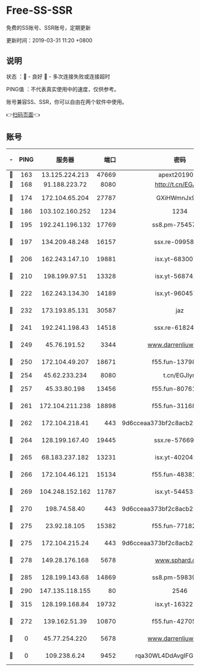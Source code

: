 # Free-SS-SSR

免费的SS账号、SSR账号，定期更新

更新时间：2019-03-31 11:20 +0800

## 说明

状态     ：🙂 - 良好 🙁 - 多次连接失败或连接超时

PING值   ：不代表真实使用中的速度，仅供参考。

账号兼容SS、SSR，你可以自由在两个软件中使用。

👉[扫码页面](https://liesauer.github.io/Free-SS-SSR/)👈

## 账号

|-|PING|服务器|端口|密码|加密方式|区域|
|:----:|:----:|:-----:|-----:|:----:|:----:|:----:|
|🙂|163|13.125.224.213|47669|apext2019001|chacha20|KR|
|🙂|168|91.188.223.72|8080|http://t.cn/EGJIyrl|rc4-md5|RU|
|🙂|174|172.104.65.204|27787|GXiHWmnJx94S|aes-256-cfb|JP|
|🙂|186|103.102.160.252|1234|1234|rc4-md5|JP|
|🙂|195|192.241.196.132|17769|ss8.pm-75457473|aes-256-cfb|US|
|🙂|197|134.209.48.248|16157|ssx.re-09958168|aes-256-cfb|US|
|🙂|206|162.243.147.10|19881|isx.yt-68300799|aes-256-cfb|US|
|🙂|210|198.199.97.51|13328|isx.yt-56874296|aes-256-cfb|US|
|🙂|222|162.243.134.30|14189|isx.yt-96045738|aes-256-cfb|US|
|🙂|232|173.193.85.131|30587|jaz|aes-256-cfb|US|
|🙂|241|192.241.198.43|14518|ssx.re-61824417|aes-256-cfb|US|
|🙂|249|45.76.191.52|3344|www.darrenliuwei.com|aes-256-cfb|JP|
|🙂|250|172.104.49.207|18671|f55.fun-13798673|aes-256-cfb|SG|
|🙂|254|45.62.233.234|8080|t.cn/EGJIyrl|rc4-md5|CA|
|🙂|257|45.33.80.198|13456|f55.fun-80761096|aes-256-cfb|US|
|🙂|261|172.104.211.238|18898|f55.fun-31168082|aes-256-cfb|US|
|🙂|262|172.104.218.41|443|9d6cceaa373bf2c8acb22e60b6a58be6|aes-256-cfb|US|
|🙂|264|128.199.167.40|19445|ssx.re-57669332|aes-256-cfb|SG|
|🙂|265|68.183.237.182|13231|isx.yt-40204239|aes-256-cfb|SG|
|🙂|266|172.104.46.121|15134|f55.fun-48381477|aes-256-cfb|SG|
|🙂|269|104.248.152.162|11787|isx.yt-54453329|aes-256-cfb|SG|
|🙂|270|198.74.58.40|443|9d6cceaa373bf2c8acb22e60b6a58be6|aes-256-cfb|US|
|🙂|275|23.92.18.105|15382|f55.fun-77182272|aes-256-cfb|US|
|🙂|275|172.104.215.24|443|9d6cceaa373bf2c8acb22e60b6a58be6|aes-256-cfb|US|
|🙂|278|149.28.176.168|5678|www.sphard.com|aes-256-cfb|AU|
|🙂|285|128.199.143.68|14869|ss8.pm-59839550|aes-256-cfb|SG|
|🙂|290|147.135.118.155|80|2546|chacha20|US|
|🙂|315|128.199.168.84|19732|isx.yt-16322176|aes-256-cfb|SG|
|🙂|272|139.162.51.39|10870|f55.fun-42705355|aes-256-cfb|SG|
|🙁|0|45.77.254.220|5678|www.darrenliuwei.com|aes-256-cfb|SG|
|🙁|0|109.238.6.24|9452|rqa30WL4DdAvgIFG6Fs3znzTa|aes-256-cfb|FR|
